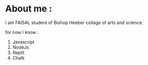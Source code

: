 # About me :

I am FAISAL student of Bishop Heeber collage of arts and science. 

for now I know :
1. Javascript
1. NodeJs
1. Replit
1. Chalk